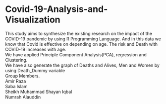 # Covid-19-Analysis-and-Visualization<br/>
This study aims to synthesize the existing research on the impact of the COVID-19 pandemic by using R Programming Language. And in this data we know that Covid is effective on depending on age. The risk and Death with COVID-19 increases with age.<br/>
We have applied Principle Component Analysis(PCA), regression and Clustering.<br/>
We have also generate the graph of Deaths and Alives, Men and Women by using Death_Dummy variable <br/>
Group Members.<br/>
Amir Raza<br/>
Saba Islam<br/>
Sheikh Muhammad Shayan Iqbal<br/>
Numrah Alauddin<br/>
